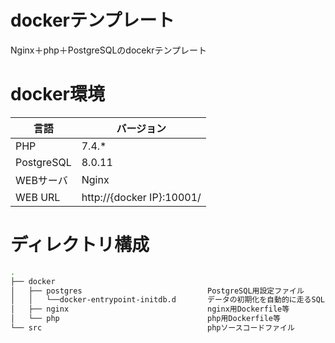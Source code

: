 # dockerテンプレート

Nginx＋php＋PostgreSQLのdocekrテンプレート


# docker環境

| 言語　| バージョン |
| ---  | --- |
| PHP  | 7.4.* |
| PostgreSQL  | 8.0.11 |
| WEBサーバ | Nginx |
| WEB URL  | http://{docker IP}:10001/ |


# ディレクトリ構成

```bash
.      
├── docker      
│   ├── postgres                            PostgreSQL用設定ファイル
│   │   └──docker-entrypoint-initdb.d       データの初期化を自動的に走るSQL
│   ├── nginx                               nginx用Dockerfile等
│   └── php                                 php用Dockerfile等 
└── src                                     phpソースコードファイル

```    
    
    
    
